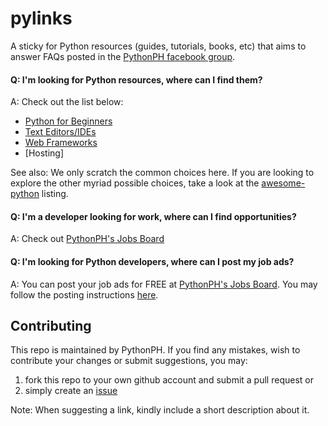 # pylinks
A sticky for Python resources (guides, tutorials, books, etc) that aims to answer FAQs posted in the [PythonPH facebook group](https://www.facebook.com/groups/pythonph/).

#### Q: I'm looking for Python resources, where can I find them?
A: Check out the list below:
- [Python for Beginners](https://github.com/pythonph/pylinks/blob/master/basic-python.md)
- [Text Editors/IDEs](https://github.com/pythonph/pylinks/blob/master/text-editors-ides.md)
- [Web Frameworks](https://github.com/pythonph/pylinks/blob/master/web-frameworks.md)
- [Hosting]

See also:
We only scratch the common choices here. If you are looking to explore the other
myriad possible choices, take a look at the [awesome-python](https://github.com/vinta/awesome-python)
listing.

#### Q: I'm a developer looking for work, where can I find opportunities?
A: Check out [PythonPH's Jobs Board](http://jobs.python.ph/)

#### Q: I'm looking for Python developers, where can I post my job ads?
A: You can post your job ads for FREE at [PythonPH's Jobs Board](http://jobs.python.ph/). You may follow the posting instructions [here](https://github.com/pythonph/pylinks/blob/master/jobs-board.md).

## Contributing
This repo is maintained by PythonPH. If you find any mistakes, wish to contribute your changes or submit suggestions, you may:
1. fork this repo to your own github account and submit a pull request or 
2. simply create an [issue](https://github.com/pythonph/pylinks/issues)

Note: When suggesting a link, kindly include a short description about it.
